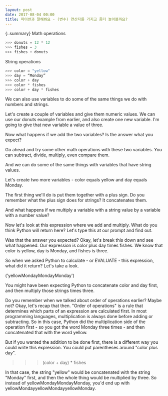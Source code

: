 ```yaml
---
layout: post
date: 2017-08-04 00:00
title: 파이썬과 말해봐요 - (변수) 연산자를 가지고 좀더 놀아볼까요?
---
```


{:.summary}
Math operations
```python
>>> donuts = 12 * 12
>>> fishes = 3
>>> fishes + donuts
```
String operations
```python
>>> color = "yellow"
>>> day = “Monday”
>>> color + day
>>> color * fishes
>>> color + day * fishes
```

We can also use variables to do some of the same things we do with numbers and strings.

Let's create a couple of variables and give them numeric values. We can use our donuts example from earlier, and also create one new variable. I'm going to give that new variable a value of three.

Now what happens if we add the two variables? Is the answer what you expect?

Go ahead and try some other math operations with these two variables. You can subtract, divide, multiply, even compare them.

And we can do some of the same things with variables that have string values.

Let's create two more variables - color equals yellow and day equals Monday.

The first thing we'll do is put them together with a plus sign. Do you remember what the plus sign does for strings? It concatenates them.

And what happens if we multiply a variable with a string value by a variable with a number value? 

Now let's look at this expression where we add and multiply. What do you think Python will return here? Let's type this at our prompt and find out.

Was that the answer you expected? Okay, let's break this down and see what happened. Our expression is color plus day times fishes. We know that color is yellow, day is Monday, and fishes is three.

So when we asked Python to calculate - or EVALUATE - this expression, what did it return? Let's take a look.

('yellowMondayMondayMonday')

You might have been expecting Python to concatenate color and day first, and then multiply those strings times three.

Do you remember when we talked about order of operations earlier? Maybe not? Okay, let's recap that then. "Order of operations" is a rule that determines which parts of an expression are calculated first. In most programming languages, multiplication is always done before adding or subtracting. So in this case, Python did the multiplication side of the operation first - so you got the word Monday three times - and then concatenated that with the word yellow.

But if you wanted the addition to be done first, there is a different way you could write this expression. You could put parentheses around "color plus day".

>>> (color + day) * fishes

In that case, the string "yellow" would be concatenated with the string "Monday" first, and then the whole thing would be multiplied by three. So instead of yellowMondayMondayMonday, you'd end up with yellowMondayyellowMondayyellowMonday.